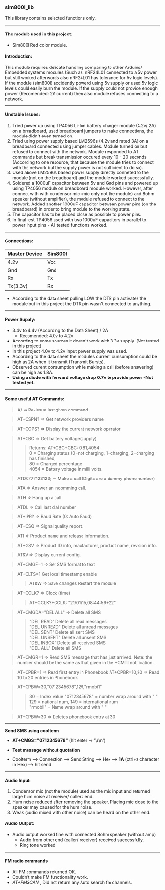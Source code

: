 ### sim800l_lib

This library contains selected functions only.   

---
#### The module used in this project:
* Sim800l Red color module.

#### Introduction:

This module requires delicate handling comparing to other Arduino/ Embedded systems modules (Such as: nRF24L01  connected to a 5v power but still worked afterwords also nRF24L01 has tolerance for 5v logic levels). If the module (sim800l) accidently powerd using 5v supply or used 5v logic levels could easily burn the module. If the supply could not provide enough power (Recomended: 2A current) then also module refuses connecting to a network.

---
#### Unstable Issues:
1. Tried power up using TP4056 Li-Ion battery charger module (4.2v/ 2A) on a breadboard, used breadboard jumpers to make connections, the module didn't even turned on.   
2. Tried using power supply based LM2596s (4.2v and rated 3A) on a breadboard connected using jumper cables. Module turned on but refused to connect with the network. Module responded to AT commands but  break transmission occured every 10 - 20 seconds (According to one resource, that because the module tries to connect with the network but the supply power is not sufficient to do so).  
3. Used above LM2596s based power supply directly conneted to the module (not on the breadboard) and  the module worked successfully.
4. Soldered a 1000uF capacitor between 5v and Gnd pins and powered up using TP4056 module on breadboard module worked. However, after connect with with condensor mic (mic only not the module) and 8ohm speaker (without amplifier), the module refused to connect to the network. Added another 1000uF capacitor between power pins (on the breadboard) in order to bring module to the working state.
5. The capacitor has to be placed close as possible to power pins.
6. In final test TP4056 used with two 1000uF capacitors in parallel to power input pins - All tested functions worked. 

---
#### Connections:
| Master Device | Sim800l |
| --- | --- |
|4.2v | Vcc  |
|Gnd | Gnd  |
|Rx | Tx |
|Tx(3.3v) | Rx |  

* According to the data sheet pulling LOW the DTR pin activates the module but in this project the DTR pin wasn't connected to anything.

---
#### Power Supply: 
* 3.4v to 4.4v (According to the Data Sheet) / 2A 
  * Recomended: 4.0v to 4.2v 
* According to some sources it doesn't work with 3.3v supply. (Not tested in this project)  
* In this project 4.0v to 4.2v input power supply was used.  
* According to the data sheet the modules current cunsumption could be high as 2A when it transmit (Transmit Bursts).
* Observed curent consumption while making a call (before answering) can be high as 1.8A. 
* **Using a diode with forward voltage drop 0.7v to provide power -Not tested yet.**

---
#### Some useful AT Commands:

> A/ => Re-issue last given command  

> AT+CSPN? => Get network providers name

> AT+COPS? => Display the current network operator

> AT+CBC => Get battery voltage(supply)
>>Returns: AT+CBC+CBC: 0,81,4054   
>>0 = Charging status (0=not charging, 1=charging, 2=charging has finished)  
>>80 = Charged percentage  
>>4054 = Battery voltage in milli volts.   

> ATD0777123123; => Make a call (Digits are a dummy phone number)

> ATA => Answer an incomming call.

> ATH => Hang up a call

> ATDL => Call last dial number

> AT+IPR? => Baud Rate (0: Auto Baud)

> AT+CSQ => Signal quality report.

>ATI => Product name and release information.

> AT+GSV => Product ID info, maufacturer, product name, revision info.

> AT&V => Display current config.

>AT+CMGF=1 => Set SMS format to text

>AT+CLTS=1 Get local timestamp enable
>>AT&W => Save changes
>>Restart the module

>AT+CCLK? => Clock (time)
>>AT+CCLK?+CCLK: "21/01/15,08:44:56+22"

>AT+CMGDA="DEL ALL" => Delete all SMS
>>"DEL READ" Delete all read messages  
>>"DEL UNREAD" Delete all unread messages  
>>"DEL SENT" Delete all sent SMS  
>>"DEL UNSENT" Delete all unsent SMS  
>>"DEL INBOX" Delete all received SMS  
>>"DEL ALL" Delete all SMS  

>AT+CMGR=1 => Read SMS message that has just arrived.
Note: the number should be the same as
that given in the +CMTI notification.

> AT+CPBR=1 => Read first entry in Phonebook
> AT+CPBR=10,20 => Read 10 to 20 entries in Phonebook

>AT+CPBW=30,"0712345678",129,"rmobi1"
>> 30 = Index value 
>>  "0712345678" = number wrap around with " "  
>> 129 = national num, 149 = international num  
>> "rmobil" = Name wrap around with " "

> AT+CPBW=30 => Deletes phonebook entry at 30

---
**Send SMS using coolterm**
* **AT+CMGS="0712345678"** (hit enter => '\r\n')
* **Test message without quotation**  

* Coolterm --> Connection --> Send String --> Hex --> **1A** (ctrl+z character in Hex) --> hit send  

----
#### Audio Input:

1. Condensor mic (not the module) used as the mic input and returned large hum noise at receiver/ callers end.
2. Hum noise reduced after removing the speaker. Placing mic close to the speaker may caused for the hum noise.
3. Weak (audio mixed with other noice) can be heard on the other end.

#### Audio Output:  

* Audio output worked fine with connected 8ohm speaker (without amp)   
  * Audio from other end (caller/ receiver) received successfully.
  * Ring tone worked

---
  #### FM radio commands

  * All FM commands returned OK.
  * Couldn't make FM functionality work.
  * *AT+FMSCAN* , Did not return any Auto search fm channels.

